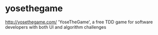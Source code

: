 # yosethegame
http://yosethegame.com/
'YoseTheGame', a free TDD game for software developers with both UI and algorithm challenges

